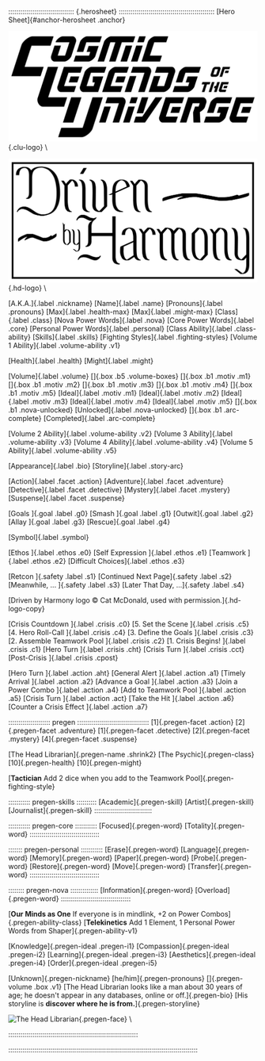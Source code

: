 ::::::::::::::::::::::::::::::::: {.herosheet} ::::::::::::::::::::::::::::::::::::::::::::::::
[Hero Sheet]{#anchor-herosheet .anchor}

![Cosmic Legends of the Universe](art/clu-logo-black-medium.png){.clu-logo} \ 

![Driven by Harmony](art/DrivenByHarmonyLogo.png){.hd-logo} \

[A.K.A.]{.label .nickname}
[Name]{.label .name}
[Pronouns]{.label .pronouns}
[Max]{.label .health-max}
[Max]{.label .might-max}
[Class]{.label .class}
[Nova Power Words]{.label .nova}
[Core Power Words]{.label .core}
[Personal Power Words]{.label .personal}
[Class Ability]{.label .class-ability}
[Skills]{.label .skills}
[Fighting Styles]{.label .fighting-styles}
[Volume 1 Ability]{.label .volume-ability .v1}

[Health]{.label .health}
[Might]{.label .might}

[Volume]{.label .volume}
[]{.box .b5 .volume-boxes}
[]{.box .b1 .motiv .m1}
[]{.box .b1 .motiv .m2}
[]{.box .b1 .motiv .m3}
[]{.box .b1 .motiv .m4}
[]{.box .b1 .motiv .m5}
[Ideal]{.label .motiv .m1}
[Ideal]{.label .motiv .m2}
[Ideal]{.label .motiv .m3}
[Ideal]{.label .motiv .m4}
[Ideal]{.label .motiv .m5}
[]{.box .b1 .nova-unlocked}
[Unlocked]{.label .nova-unlocked}
[]{.box .b1 .arc-complete}
[Completed]{.label .arc-complete}

[Volume 2 Ability]{.label .volume-ability .v2}
[Volume 3 Ability]{.label .volume-ability .v3}
[Volume 4 Ability]{.label .volume-ability .v4}
[Volume 5 Ability]{.label .volume-ability .v5}

[Appearance]{.label .bio}
[Storyline]{.label .story-arc}

[Action]{.label .facet .action}
[Adventure]{.label .facet .adventure}
[Detective]{.label .facet .detective}
[Mystery]{.label .facet .mystery}
[Suspense]{.label .facet .suspense}

[Goals ]{.goal .label .g0}
[Smash ]{.goal .label .g1}
[Outwit]{.goal .label .g2}
[Allay ]{.goal .label .g3}
[Rescue]{.goal .label .g4}

[Symbol]{.label .symbol}

[Ethos            ]{.label .ethos .e0}
[Self Expression  ]{.label .ethos .e1}
[Teamwork         ]{.label .ethos .e2}
[Difficult Choices]{.label .ethos .e3}

[Retcon             ]{.safety .label .s1}
[Continued Next Page]{.safety .label .s2}
[Meanwhile, ...     ]{.safety .label .s3}
[Later That Day, ...]{.safety .label .s4}

[Driven by Harmony logo &copy; Cat McDonald, used with permission.]{.hd-logo-copy}

[Crisis Countdown             ]{.label .crisis .c0}
[5. Set the Scene             ]{.label .crisis .c5}
[4. Hero Roll-Call            ]{.label .crisis .c4}
[3. Define the Goals          ]{.label .crisis .c3}
[2. Assemble Teamwork Pool    ]{.label .crisis .c2}
[1. Crisis Begins!            ]{.label .crisis .c1}
[Hero Turn                    ]{.label .crisis .cht}
[Crisis Turn                  ]{.label .crisis .cct}
[Post-Crisis                  ]{.label .crisis .cpost}

[Hero Turn                  ]{.label .action .aht}
[General Alert              ]{.label .action .a1}
[Timely Arrival             ]{.label .action .a2}
[Advance a Goal             ]{.label .action .a3}
[Join a Power Combo         ]{.label .action .a4}
[Add to Teamwork Pool       ]{.label .action .a5}
[Crisis Turn                ]{.label .action .act}
[Take the Hit               ]{.label .action .a6}
[Counter a Crisis Effect    ]{.label .action .a7}

::::::::::::::::::::: pregen ::::::::::::::::::::::::::::::::::::
[1]{.pregen-facet .action}
[2]{.pregen-facet .adventure}
[1]{.pregen-facet .detective}
[2]{.pregen-facet .mystery}
[4]{.pregen-facet .suspense}

[The Head Librarian]{.pregen-name .shrink2}
[The Psychic]{.pregen-class}
[10]{.pregen-health}
[10]{.pregen-might}

[**Tactician** Add 2 dice when you add to the Teamwork Pool]{.pregen-fighting-style}

::::::::::: pregen-skills ::::::::::
[Academic]{.pregen-skill}
[Artist]{.pregen-skill}
[Journalist]{.pregen-skill}
:::::::::::::::::::::::::::::

::::::::::: pregen-core :::::::::::
[Focused]{.pregen-word}
[Totality]{.pregen-word}
:::::::::::::::::::::::::::::::::::

::::::: pregen-personal :::::::::::
[Erase]{.pregen-word}
[Language]{.pregen-word}
[Memory]{.pregen-word}
[Paper]{.pregen-word}
[Probe]{.pregen-word}
[Restore]{.pregen-word}
[Move]{.pregen-word}
[Transfer]{.pregen-word}
:::::::::::::::::::::::::::::::::::

:::::::: pregen-nova ::::::::::::::
[Information]{.pregen-word}
[Overload]{.pregen-word}
:::::::::::::::::::::::::::::::::::

[**Our Minds as One** If everyone is in mindlink, +2 on Power Combos]{.pregen-ability-class}
[**Telekinetics** Add 1 Element, 1 Personal Power Words from Shaper]{.pregen-ability-v1}

[Knowledge]{.pregen-ideal .pregen-i1}
[Compassion]{.pregen-ideal .pregen-i2}
[Learning]{.pregen-ideal .pregen-i3}
[Aesthetics]{.pregen-ideal .pregen-i4}
[Order]{.pregen-ideal .pregen-i5}

[Unknown]{.pregen-nickname}
[he/him]{.pregen-pronouns}
[]{.pregen-volume .box .v1}
[The Head Librarian looks like a man about 30 years of age;
he doesn't appear in any databases, online or off.]{.pregen-bio}
[His storyline is **discover where he is from.**]{.pregen-storyline}

![The Head Librarian](art/jeshields/head_librarian_face.png){.pregen-face} \ 

:::::::::::::::::::::::::::::::::::::::::::::::::::::::::::::::::

:::::::::::::::::::::::::::::::::::::::::::::::::::::::::::::::::::::::::::::::::::::::::::::::

